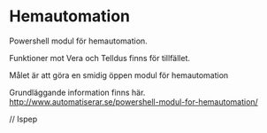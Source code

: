 # Hemautomation
Powershell modul för hemautomation. 


Funktioner mot Vera och Telldus finns för tillfället. 

Målet är att göra en smidig öppen modul för hemautomation 


Grundläggande information finns här. 
http://www.automatiserar.se/powershell-modul-for-hemautomation/

// Ispep
